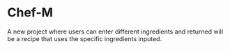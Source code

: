 # Chef-M

A new project where users can enter different ingredients and returned will be a recipe that uses the specific ingredients inputed.
